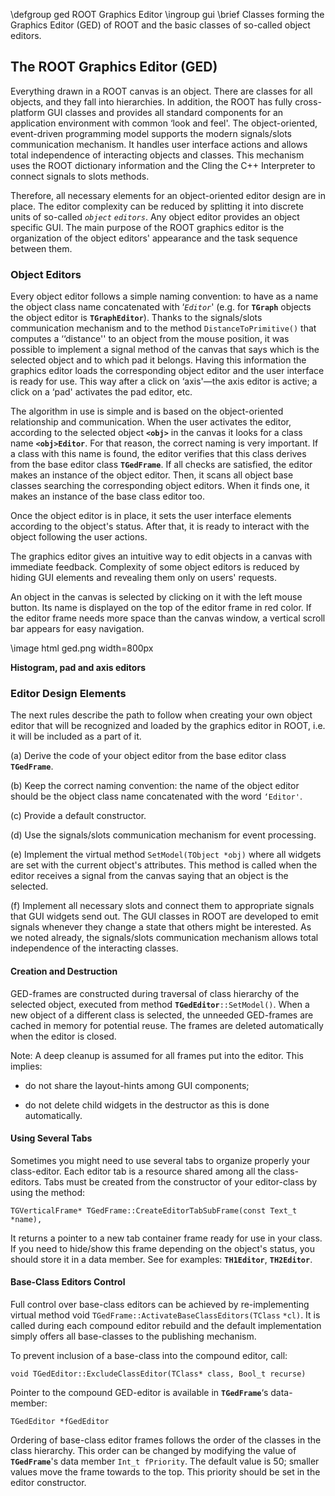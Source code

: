 \defgroup ged ROOT Graphics Editor
\ingroup gui
\brief Classes forming the Graphics Editor (GED) of ROOT and the basic classes of so-called object editors.

## The ROOT Graphics Editor (GED)


Everything drawn in a ROOT canvas is an object. There are classes for
all objects, and they fall into hierarchies. In addition, the ROOT has
fully cross-platform GUI classes and provides all standard components
for an application environment with common ‘look and feel'. The
object-oriented, event-driven programming model supports the modern
signals/slots communication mechanism. It handles user interface actions
and allows total independence of interacting objects and classes. This
mechanism uses the ROOT dictionary information and the Cling the C++
Interpreter to connect signals to slots methods.

Therefore, all necessary elements for an object-oriented editor design
are in place. The editor complexity can be reduced by splitting it into
discrete units of so-called *`object`* *`editors`*. Any object editor
provides an object specific GUI. The main purpose of the ROOT graphics
editor is the organization of the object editors' appearance and the
task sequence between them.

### Object Editors


Every object editor follows a simple naming convention: to have as a
name the object class name concatenated with ‘*`Editor`*' (e.g. for
**`TGraph`** objects the object editor is **`TGraphEditor`**). Thanks to
the signals/slots communication mechanism and to the method
`DistanceToPrimitive()` that computes a ‘‘distance'' to an object from
the mouse position, it was possible to implement a signal method of the
canvas that says which is the selected object and to which pad it
belongs. Having this information the graphics editor loads the
corresponding object editor and the user interface is ready for use.
This way after a click on ‘axis'—the axis editor is active; a click on a
‘pad' activates the pad editor, etc.

The algorithm in use is simple and is based on the object-oriented
relationship and communication. When the user activates the editor,
according to the selected object **`<obj>`** in the canvas it looks for
a class name **`<obj>Editor`**. For that reason, the correct naming is
very important. If a class with this name is found, the editor verifies
that this class derives from the base editor class **`TGedFrame`**. If
all checks are satisfied, the editor makes an instance of the object
editor. Then, it scans all object base classes searching the
corresponding object editors. When it finds one, it makes an instance of
the base class editor too.

Once the object editor is in place, it sets the user interface elements
according to the object's status. After that, it is ready to interact
with the object following the user actions.

The graphics editor gives an intuitive way to edit objects in a canvas
with immediate feedback. Complexity of some object editors is reduced by
hiding GUI elements and revealing them only on users' requests.

An object in the canvas is selected by clicking on it with the left
mouse button. Its name is displayed on the top of the editor frame in
red color. If the editor frame needs more space than the canvas window,
a vertical scroll bar appears for easy navigation.

\image html ged.png width=800px

**Histogram, pad and axis editors**

### Editor Design Elements


The next rules describe the path to follow when creating your own object
editor that will be recognized and loaded by the graphics editor in
ROOT, i.e. it will be included as a part of it.

(a) Derive the code of your object editor from the base editor class
**`TGedFrame`**.

(b) Keep the correct naming convention: the name of the object editor
should be the object class name concatenated with the word `‘Editor'`.

(c) Provide a default constructor.

(d) Use the signals/slots communication mechanism for event processing.

(e) Implement the virtual method `SetModel(TObject *obj)` where all
widgets are set with the current object's attributes. This method is
called when the editor receives a signal from the canvas saying that an
object is the selected.

(f) Implement all necessary slots and connect them to appropriate
signals that GUI widgets send out. The GUI classes in ROOT are developed
to emit signals whenever they change a state that others might be
interested. As we noted already, the signals/slots communication
mechanism allows total independence of the interacting classes.

#### Creation and Destruction

GED-frames are constructed during traversal of class hierarchy of the
selected object, executed from method **`TGedEditor`**`::SetModel()`.
When a new object of a different class is selected, the unneeded
GED-frames are cached in memory for potential reuse. The frames are
deleted automatically when the editor is closed.

Note: A deep cleanup is assumed for all frames put into the editor. This
implies:

-   do not share the layout-hints among GUI components;

-   do not delete child widgets in the destructor as this is done
    automatically.

#### Using Several Tabs

Sometimes you might need to use several tabs to organize properly your
class-editor. Each editor tab is a resource shared among all the
class-editors. Tabs must be created from the constructor of your
editor-class by using the method:

``` {.cpp}
TGVerticalFrame* TGedFrame::CreateEditorTabSubFrame(const Text_t *name),
```

It returns a pointer to a new tab container frame ready for use in your
class. If you need to hide/show this frame depending on the object's
status, you should store it in a data member. See for examples:
**`TH1Editor`**, **`TH2Editor`**.

#### Base-Class Editors Control

Full control over base-class editors can be achieved by re-implementing
virtual method void `TGedFrame::ActivateBaseClassEditors(TClass` `*cl)`.
It is called during each compound editor rebuild and the default
implementation simply offers all base-classes to the publishing
mechanism.

To prevent inclusion of a base-class into the compound editor, call:

``` {.cpp}
void TGedEditor::ExcludeClassEditor(TClass* class, Bool_t recurse)
```

Pointer to the compound GED-editor is available in **`TGedFrame`**‘s
data-member:

``` {.cpp}
TGedEditor *fGedEditor
```

Ordering of base-class editor frames follows the order of the classes in
the class hierarchy. This order can be changed by modifying the value of
**`TGedFrame`**'s data member `Int_t fPriority`. The default value is
50; smaller values move the frame towards to the top. This priority
should be set in the editor constructor.